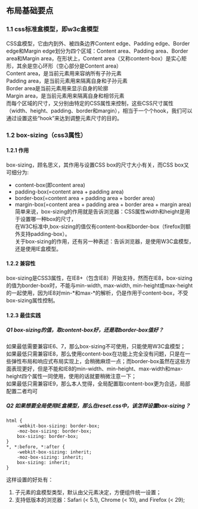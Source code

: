 ## 布局基础要点
### 1.1 css标准盒模型，即w3c盒模型
CSS盒模型，它由内到外、被四条边界Content edge、Padding edge、Border edge和Margin edge划分为四个区域：Content area、Padding area、Border area和Margin area，在形状上，Content area（又称content-box）是实心矩形，其余是空心环形（空心部分是Content area）  
Content area，是当前元素用来容纳所有子孙元素  
Padding area，是当前元素用来隔离自身和子孙元素  
Border area是当前元素用来显示自身的轮廓  
Margin area，是当前元素用来隔离自身和相邻元素  
而每个区域的尺寸，又分别由特定的CSS属性来控制，这些CSS尺寸属性（width、height、padding、border和margin），相当于一个个hook，我们可以通过设置这些“hook”来达到调整元素尺寸的目的。  
### 1.2 box-sizing（css3属性）
#### 1.2.1 作用
box-sizing，顾名思义，其作用与设置CSS box的尺寸大小有关，而CSS box又可细分为:  
- content-box(即content area)
- padding-box(=content area + padding area)
- border-box(=content area + padding area + border area)
- margin-box(=content area + padding area + border area + margin area)  
简单来说，box-sizing的作用就是告诉浏览器：CSS属性width和height是用于设置哪一种box的尺寸，  
在W3C标准中,box-sizing的值仅有content-box和border-box（firefox则额外支持padding-box）。  
关于box-sizing的作用，还有另一种表述：告诉浏览器，是使用W3C盒模型，还是使用IE盒模型。
#### 1.2.2 兼容性
box-sizing是CSS3属性，在IE8+（包含IE8）开始支持，然而在IE8，box-sizing的值为border-box时，不能与min-width, max-width, min-height或max-height的一起使用，因为IE8对min-*和max-*的解析，仍是作用于content-box，不受box-sizing属性控制。
#### 1.2.3 最佳实践
##### Q1 box-sizing的值，取content-box好，还是取border-box值好？
如果最低需要兼容IE6、7，那么box-sizing不可使用，只能使用W3C盒模型；  
如果最低只需兼容IE8，那么使用content-box在功能上完全没有问题，只是在一些弹性布局和响应式布局实现上，会稍微麻烦一点；而border-box虽然在这些方面表现更好，但是不能和IE8的min-width、min-height、max-width和max-height四个属性一同使用，使用的话就要稍微注意一下；  
如果最低只需兼容IE9，那么本人觉得，全局配置取content-box更为合适，局部配置二者均可  
##### Q2 如果想要全局使用IE盒模型，那么在reset.css中，该怎样设置box-sizing？
```
html {
    -webkit-box-sizing: border-box;
    -moz-box-sizing: border-box;
    box-sizing: border-box;
}
*, *:before, *:after {
    -webkit-box-sizing: inherit;
    -moz-box-sizing: inherit;
    box-sizing: inherit;
}
```
这样设置的好处有：  
1. 子元素的盒模型类型，默认由父元素决定，方便组件统一设置；  
2. 支持低版本的浏览器：Safari (< 5.1), Chrome (< 10), and Firefox (< 29);  
